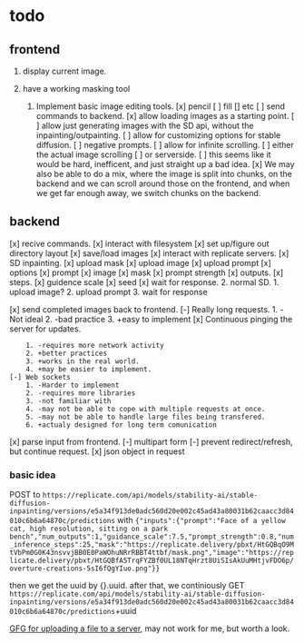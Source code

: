 # todo

## frontend
1. display current image.

2. have a working masking tool
    1. Implement basic image editing tools.
        [x] pencil
        [ ] fill
        [] etc
[ ] send commands to backend.
[x] allow loading images as a starting point.
[ ] allow just generating images with the SD api, without the inpainting/outpainting.
[ ] allow for customizing options for stable diffusion.
    [ ] negative prompts.
[ ] allow for infinite scrolling.
    [ ] either the actual image scrolling
    [ ] or serverside.
        [ ] this seems like it would be hard, inefficent, and just straight up a bad idea.
    [x] We may also be able to do a mix, where the image is split into chunks, on the backend and we can scroll around those on the frontend, and when we get far enough away, we switch chunks on the backend.
## backend
[x] recive commands.
[x] interact with filesystem
    [x] set up/figure out directory layout
    [x] save/load images
[x] interact with replicate servers.
    [x] SD inpainting.
        [x] upload mask
        [x] upload image
        [x] upload prompt
        [x] options
            [x] prompt
            [x] image
            [x] mask
            [x] prompt strength
            [x] outputs.
            [x] steps.
            [x] guidence scale
            [x] seed
        [x] wait for response.
    2. normal SD.
        1. upload image?
        2. upload prompt
        3. wait for response

[x] send completed images back to frontend.
    [-] Really long requests.
        1. -Not ideal
        2. -bad practice
        3. +easy to implement
    [x] Continuous pinging the server for updates.

        1. -requires more network activity
        2. +better practices
        3. +works in the real world.
        4. +may be easier to implement.
    [-] Web sockets
        1. -Harder to implement
        2. -requires more libraries
        3. -not familiar with
        4. -may not be able to cope with multiple requests at once.
        5. -may not be able to handle large files being transfered.
        6. +actualy designed for long term comunication
[x] parse input from frontend.
    [-] multipart form
        [-] prevent redirect/refresh, but continue request.
    [x] json object in request

### basic idea


POST to `https://replicate.com/api/models/stability-ai/stable-diffusion-inpainting/versions/e5a34f913de0adc560d20e002c45ad43a80031b62caacc3d84010c6b6a64870c/predictions`
with 
`{"inputs":{"prompt":"Face of a yellow cat, high resolution, sitting on a park bench","num_outputs":1,"guidance_scale":7.5,"prompt_strength":0.8,"num_inference_steps":25,"mask":"https://replicate.delivery/pbxt/HtGQBqO9MtVbPm0G0K43nsvvjBB0E0PaWOhuNRrRBBT4ttbf/mask.png","image":"https://replicate.delivery/pbxt/HtGQBfA5TrqFYZBf0UL18NTqHrzt8UiSIsAkUuMHtjvFDO6p/overture-creations-5sI6fQgYIuo.png"}}`

then we get the uuid by {}.uuid.
after that, we continiously GET `https://replicate.com/api/models/stability-ai/stable-diffusion-inpainting/versions/e5a34f913de0adc560d20e002c45ad43a80031b62caacc3d84010c6b6a64870c/predictions`+uuid


[GFG for uploading a file to a server](https://www.geeksforgeeks.org/how-to-add-file-uploads-function-to-a-webpage-in-html/), may not work for me, but worth a look.

